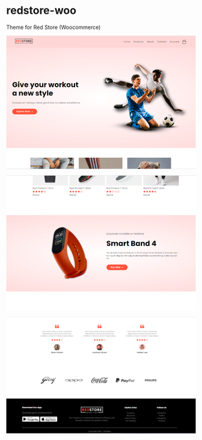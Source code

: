 # redstore-woo
Theme for Red Store (Woocommerce)

![](images/redstore_screenshot.PNG)

![](images/redstore_screenshot2.PNG)

![](images/redstore_screenshot3.PNG)
